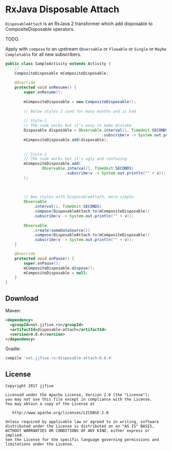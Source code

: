 RxJava Disposable Attach
======================

`DisposableAttach` is an RxJava 2 transformer which add disposable to CompositeDisposable operators.

TODO.

Apply with `compose` to an upstream `Observable` or `Flowable` or `Single` or `Maybe` `Completable` for
all new subscribers.

```java
public class SampleActivity extends Activity {
    // ...
    CompositeDisposable mCompositeDisposable;
    
    @Override
    protected void onResume() {
        super.onResume();
        
        mCompositeDisposable = new CompositeDisposable();
        
        // Below styles I used for many months and is bad
        
        // Style-1
        // The code works but it's easy to make mistake
        Disposable disposable = Observable.interval(1, TimeUnit.SECONDS)
                                          .subscribe(v -> System.out.println("" + v));
        mCompositeDisposable.add(disposable);
        
        
        // Style-2
        // The code works but it's ugly and confusing
        mCompositeDisposable.add(
                Observable.interval(1, TimeUnit.SECONDS)
                          .subscribe(v -> System.out.println("" + v));
        );
        
        
        
        // New styles with DisposableAttach, more simple
        Observable
            .interval(1, TimeUnit.SECONDS)
            .compose(DisposableAttach.to(mCompositeDisposable))
            .subscribe(v -> System.out.println("" + v));
            
        Observable
            .create(someDataSource())
            .compose(DisposableAttach.to(mCompositeDisposable))
            .subscribe(v -> System.out.println("" + v));
    }

    @Override
    protected void onPause() {
        super.onPause();
        mCompositeDisposable.dispose();
        mCompositeDisposable = null;
    }
}
```


Download
--------

Maven:
```xml
<dependency>
  <groupId>net.jjfive.rx</groupId>
  <artifactId>disposable-attach</artifactId>
  <version>0.0.4</version>
</dependency>
```
Gradle:
```groovy
compile 'net.jjfive.rx:disposable-attach:0.0.4'
```




License
-------

    Copyright 2017 jjfive

    Licensed under the Apache License, Version 2.0 (the "License");
    you may not use this file except in compliance with the License.
    You may obtain a copy of the License at

       http://www.apache.org/licenses/LICENSE-2.0

    Unless required by applicable law or agreed to in writing, software
    distributed under the License is distributed on an "AS IS" BASIS,
    WITHOUT WARRANTIES OR CONDITIONS OF ANY KIND, either express or implied.
    See the License for the specific language governing permissions and
    limitations under the License.



